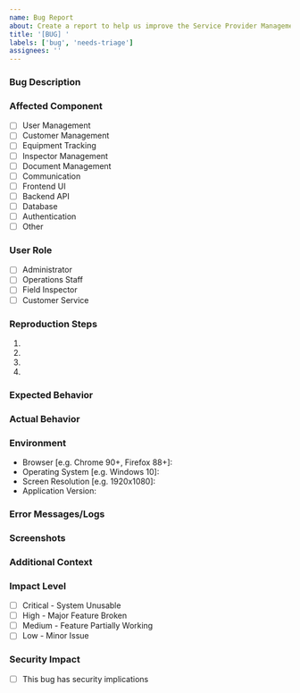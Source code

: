 ```yaml
---
name: Bug Report
about: Create a report to help us improve the Service Provider Management System
title: '[BUG] '
labels: ['bug', 'needs-triage']
assignees: ''
---
```


### Bug Description
<!--
A clear and concise description of the bug
-->

### Affected Component
<!--
Select the primary system component affected by this issue
-->
- [ ] User Management
- [ ] Customer Management
- [ ] Equipment Tracking
- [ ] Inspector Management
- [ ] Document Management
- [ ] Communication
- [ ] Frontend UI
- [ ] Backend API
- [ ] Database
- [ ] Authentication
- [ ] Other

### User Role
<!--
Select the user role that experiences this issue
-->
- [ ] Administrator
- [ ] Operations Staff
- [ ] Field Inspector
- [ ] Customer Service

### Reproduction Steps
<!--
Provide detailed steps to reproduce the behavior:
-->
1. 
2. 
3. 
4. 

### Expected Behavior
<!--
A clear and concise description of what you expected to happen
-->

### Actual Behavior
<!--
A clear and concise description of what actually happened
-->

### Environment
<!--
Please complete the following information:
-->
- Browser [e.g. Chrome 90+, Firefox 88+]:
- Operating System [e.g. Windows 10]:
- Screen Resolution [e.g. 1920x1080]:
- Application Version:

### Error Messages/Logs
<!--
If applicable, add error messages, stack traces, or relevant log entries
```
Paste logs here
```
-->

### Screenshots
<!--
If applicable, add screenshots to help explain your problem
-->

### Additional Context
<!--
Add any other context about the problem here
-->

### Impact Level
<!--
Select the severity of this issue
-->
- [ ] Critical - System Unusable
- [ ] High - Major Feature Broken
- [ ] Medium - Feature Partially Working
- [ ] Low - Minor Issue

### Security Impact
<!--
Check if this bug has security implications
-->
- [ ] This bug has security implications

<!--
For security-related issues:
- Do not include sensitive data or credentials
- Mark the issue as confidential if it contains sensitive details
- Follow security incident reporting procedures as outlined in documentation
-->